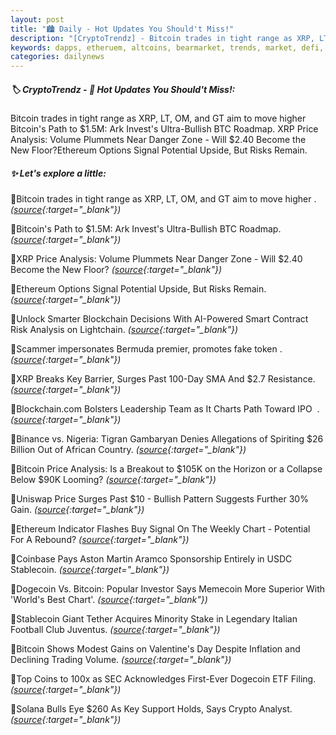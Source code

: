 ```yaml
---
layout: post
title: "🏙️ Daily - Hot Updates You Should't Miss!"
description: "[CryptoTrendz] - Bitcoin trades in tight range as XRP, LT, OM, and GT aim to move higher Bitcoin's Path to $1.5M: Ark Invest's Ultra-Bullish BTC Roadmap. XRP Price Analysis: Volume Plummets Near Danger Zone - Will $2.40 Become the New Floor?Ethereum Options Signal Potential Upside, But Risks Remain."
keywords: dapps, etheruem, altcoins, bearmarket, trends, market, defi, blockchain, dao, web3
categories: dailynews
---
```


##### 🏷️ CryptoTrendz - 📌 *Hot Updates You Should't Miss!:*

Bitcoin trades in tight range as XRP, LT, OM, and GT aim to move higher Bitcoin's Path to $1.5M: Ark Invest's Ultra-Bullish BTC Roadmap. XRP Price Analysis: Volume Plummets Near Danger Zone - Will $2.40 Become the New Floor?Ethereum Options Signal Potential Upside, But Risks Remain.

##### ✨ *Let's explore a little:*


🔹Bitcoin trades in tight range as XRP, LT, OM, and GT aim to move higher . *([source](https://s.avyag.com/a6u6){:target="_blank"})*

🔹Bitcoin's Path to $1.5M: Ark Invest's Ultra-Bullish BTC Roadmap. *([source](https://s.avyag.com/yed0){:target="_blank"})*

🔹XRP Price Analysis: Volume Plummets Near Danger Zone - Will $2.40 Become the New Floor? *([source](https://s.avyag.com/k524){:target="_blank"})*

🔹Ethereum Options Signal Potential Upside, But Risks Remain. *([source](https://s.avyag.com/hgkl){:target="_blank"})*

🔹Unlock Smarter Blockchain Decisions With AI-Powered Smart Contract Risk Analysis on Lightchain. *([source](https://s.avyag.com/xli9){:target="_blank"})*

🔹Scammer impersonates Bermuda premier, promotes fake token . *([source](https://s.avyag.com/5mvt){:target="_blank"})*

🔹XRP Breaks Key Barrier, Surges Past 100-Day SMA And $2.7 Resistance. *([source](https://s.avyag.com/uhwd){:target="_blank"})*

🔹Blockchain.com Bolsters Leadership Team as It Charts Path Toward IPO  . *([source](https://s.avyag.com/4eed){:target="_blank"})*

🔹Binance vs. Nigeria: Tigran Gambaryan Denies Allegations of Spiriting $26 Billion Out of African Country. *([source](https://s.avyag.com/cozt){:target="_blank"})*

🔹Bitcoin Price Analysis: Is a Breakout to $105K on the Horizon or a Collapse Below $90K Looming? *([source](https://s.avyag.com/7ure){:target="_blank"})*

🔹Uniswap Price Surges Past $10 - Bullish Pattern Suggests Further 30% Gain. *([source](https://s.avyag.com/pynv){:target="_blank"})*

🔹Ethereum Indicator Flashes Buy Signal On The Weekly Chart - Potential For A Rebound? *([source](https://s.avyag.com/dzc2){:target="_blank"})*

🔹Coinbase Pays Aston Martin Aramco Sponsorship Entirely in USDC Stablecoin. *([source](https://s.avyag.com/nlhm){:target="_blank"})*

🔹Dogecoin Vs. Bitcoin: Popular Investor Says Memecoin More Superior With 'World's Best Chart'. *([source](https://s.avyag.com/rf7j){:target="_blank"})*

🔹Stablecoin Giant Tether Acquires Minority Stake in Legendary Italian Football Club Juventus. *([source](https://s.avyag.com/58el){:target="_blank"})*

🔹Bitcoin Shows Modest Gains on Valentine's Day Despite Inflation and Declining Trading Volume. *([source](https://s.avyag.com/grct){:target="_blank"})*

🔹Top Coins to 100x as SEC Acknowledges First-Ever Dogecoin ETF Filing. *([source](https://s.avyag.com/vrqu){:target="_blank"})*

🔹Solana Bulls Eye $260 As Key Support Holds, Says Crypto Analyst. *([source](https://s.avyag.com/j7et){:target="_blank"})*
